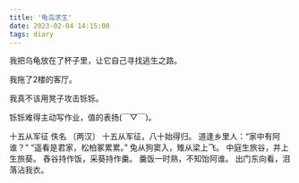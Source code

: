 ```yaml
---
title: '龟岛求生'
date: 2023-02-04 14:15:00
tags: diary
---
```

我把乌龟放在了杯子里，让它自己寻找逃生之路。

我拖了2楼的客厅。

我真不该用凳子攻击铄铄。

铄铄难得主动写作业，值的表扬(￣▽￣)。

十五从军征
佚名 〔两汉〕
十五从军征，八十始得归。
道逢乡里人：“家中有阿谁？”
“遥看是君家，松柏冢累累。”
兔从狗窦入，雉从梁上飞。
中庭生旅谷，井上生旅葵。
舂谷持作饭，采葵持作羹。
羹饭一时熟，不知饴阿谁。
出门东向看，泪落沾我衣。
